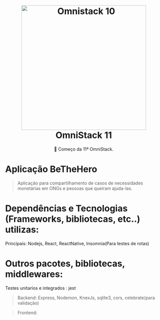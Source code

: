 <h1 align="center">
<img src="https://i.imgur.com/4NlNiKB.jpg" alt="Omnistack 10" width="400" />
<br>
OmniStack 11
</h1>

<p align="center"> 🚀 Começo da 11ª OmniStack.
  
 # Aplicação BeTheHero
> Aplicação para compartilhamento de casos de necessidades monetárias em ONGs e pessoas que queiram ajuda-las.


# Dependências e Tecnologias (Frameworks, bibliotecas, etc..) utilizas:

Principais: Nodejs, React, ReactNative, Insomnia(Para testes de rotas)

# Outros pacotes, bibliotecas, middlewares:

Testes unitarios e integrados : jest

> Backend:
Express, Nodemon, KnexJs, sqlite3, cors, celebrate(para validação)

> Frontend:


